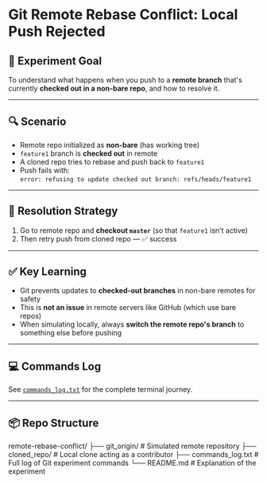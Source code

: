 # Git Remote Rebase Conflict: Local Push Rejected

## 🧪 Experiment Goal

To understand what happens when you push to a **remote branch** that's currently **checked out in a non-bare repo**, and how to resolve it.

---

## 🔍 Scenario

- Remote repo initialized as **non-bare** (has working tree)
- `feature1` branch is **checked out** in remote
- A cloned repo tries to rebase and push back to `feature1`
- Push fails with:  
  `error: refusing to update checked out branch: refs/heads/feature1`

---

## 🧵 Resolution Strategy

1. Go to remote repo and **checkout `master`** (so that `feature1` isn't active)
2. Then retry push from cloned repo — ✅ success

---

## ✅ Key Learning

- Git prevents updates to **checked-out branches** in non-bare remotes for safety
- This is **not an issue** in remote servers like GitHub (which use bare repos)
- When simulating locally, always **switch the remote repo's branch** to something else before pushing

---

## 💻 Commands Log

See [`commands_log.txt`](./commands_log.txt) for the complete terminal journey.

---

## 📦 Repo Structure

remote-rebase-conflict/
├── git_origin/ # Simulated remote repository
├── cloned_repo/ # Local clone acting as a contributor
├── commands_log.txt # Full log of Git experiment commands
└── README.md # Explanation of the experiment

